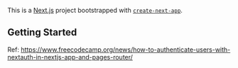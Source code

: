 This is a [Next.js](https://nextjs.org/) project bootstrapped with [`create-next-app`](https://github.com/vercel/next.js/tree/canary/packages/create-next-app).

## Getting Started
Ref: https://www.freecodecamp.org/news/how-to-authenticate-users-with-nextauth-in-nextjs-app-and-pages-router/